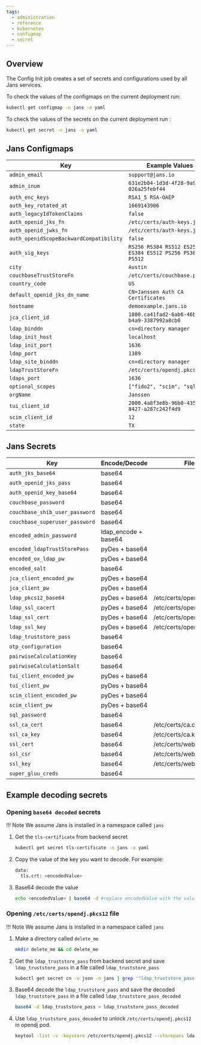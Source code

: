 ```yaml
---
tags:
  - administration
  - reference
  - kubernetes
  - configmap
  - secret
---
```


## Overview

The Config Init job creates a set of secrets and configurations used by all Jans services.

To check the values of the configmaps on the current deployment run:

```bash
kubectl get configmap -n jans -o yaml
```

To check the values of the secrets on the current deployment run :

```bash
kubectl get secret -n jans -o yaml
```

## Jans Configmaps

| Key                                           | Example Values                                     |
| --------------------------------------------- | -------------------------------------------------- |
| `admin_email`                                 | `support@jans.io`                                  |
| `admin_inum`                                  | `631e2b84-1d3d-4f28-9a9a-026a25febf44`             |
| `auth_enc_keys`                               | `RSA1_5 RSA-OAEP`                                  |
| `auth_key_rotated_at`                         | `1669143906`                                       |
| `auth_legacyIdTokenClaims`                    | `false`                                            |
| `auth_openid_jks_fn`                          | `/etc/certs/auth-keys.jks`                         |
| `auth_openid_jwks_fn`                         | `/etc/certs/auth-keys.json`                        |
| `auth_openidScopeBackwardCompatibility`       | `false`                                            |
| `auth_sig_keys`                               | `RS256 RS384 RS512 ES256 ES384 ES512 PS256 PS384 PS512`|
| `city`                                        | `Austin`                                           |
| `couchbaseTrustStoreFn`                       | `/etc/certs/couchbase.pkcs12`                      |
| `country_code`                                | `US`                                               |
| `default_openid_jks_dn_name`                  | `CN=Janssen Auth CA Certificates`                  |
| `hostname`                                    | `demoexample.jans.io`                              |
| `jca_client_id`                               | `1800.ca41fad2-6ab6-46b1-b4a9-3387992a8cb0`        |
| `ldap_binddn`                                 | `cn=directory manager`                             |
| `ldap_init_host`                              | `localhost`                                        |
| `ldap_init_port`                              | `1636`                                             |
| `ldap_port`                                   | `1389`                                             |
| `ldap_site_binddn`                            | `cn=directory manager`                             |
| `ldapTrustStoreFn`                            | `/etc/certs/opendj.pkcs12`                         |
| `ldaps_port`                                  | `1636`                                             |
| `optional_scopes`                             | `["fido2", "scim", "sql"]`                         |
| `orgName`                                     | `Janssen`                                          |
| `tui_client_id`                               | `2000.4a8f3e8b-96b0-435a-8427-a287c242f4d9`        |
| `scim_client_id`                              | `12`                                               |
| `state`                                       | `TX`                                               |

## Jans Secrets

| Key                                       | Encode/Decode           | File                              |
| ----------------------------------------- | ----------------------- | --------------------------------- |
| `auth_jks_base64`                         | base64                  |                                   |
| `auth_openid_jks_pass`                    | base64                  |                                   |
| `auth_openid_key_base64`                  | base64                  |                                   |
| `couchbase_password`                      | base64                  |                                   |
| `couchbase_shib_user_password`            | base64                  |                                   |
| `couchbase_superuser_password`            | base64                  |                                   |
| `encoded_admin_password`                  | ldap_encode + base64    |                                   |
| `encoded_ldapTrustStorePass`              | pyDes + base64          |                                   |
| `encoded_ox_ldap_pw`                      | pyDes + base64          |                                   |
| `encoded_salt`                            | base64                  |                                   |
| `jca_client_encoded_pw`                   | pyDes + base64          |                                   |
| `jca_client_pw`                           | pyDes + base64          |                                   |
| `ldap_pkcs12_base64`                      | pyDes + base64          | /etc/certs/opendj.pkcs12          |
| `ldap_ssl_cacert`                         | pyDes + base64          | /etc/certs/opendj.pem             |
| `ldap_ssl_cert`                           | pyDes + base64          | /etc/certs/opendj.crt             |
| `ldap_ssl_key`                            | pyDes + base64          | /etc/certs/opendj.key             |
| `ldap_truststore_pass`                    | base64                  |                                   |
| `otp_configuration`                       | base64                  |                                   |
| `pairwiseCalculationKey`                  | base64                  |                                   |
| `pairwiseCalculationSalt`                 | base64                  |                                   |
| `tui_client_encoded_pw`                   | pyDes + base64          |                                   |
| `tui_client_pw`                           | pyDes + base64          |                                   |
| `scim_client_encoded_pw`                  | pyDes + base64          |                                   |
| `scim_client_pw`                          | pyDes + base64          |                                   |
| `sql_password`                            | base64                  |                                   |
| `ssl_ca_cert`                             | base64                  | /etc/certs/ca.crt                 |
| `ssl_ca_key`                              | base64                  | /etc/certs/ca.key                 |
| `ssl_cert`                                | base64                  | /etc/certs/web_https.crt          |
| `ssl_csr`                                 | base64                  | /etc/certs/web_https.csr          |
| `ssl_key`                                 | base64                  | /etc/certs/web_https.key          |
| `super_gluu_creds`                        | base64                  |                                   |

## Example decoding secrets

### Opening `base64 decoded` secrets
!!! Note
    We assume Jans is installed in a namespace called `jans`

1. Get the `tls-certificate` from backend secret

    ```bash
    kubectl get secret tls-certificate -n jans -o yaml
    ```

1. Copy the value of the key you want to decode. For example:
    ```bash
    data:
      tls.crt: <encodedValue>
    ```

1. Base64 decode the value

    ```bash
    echo <encodedValue> | base64 -d #replace encodedValue with the value from the previous command
    ```

### Opening `/etc/certs/opendj.pkcs12` file

!!! Note
    We assume Jans is installed in a namespace called `jans`

1. Make a directory called `delete_me`

    ```bash
    mkdir delete_me && cd delete_me
    ```
   
1. Get the `ldap_truststore_pass`  from backend secret and save `ldap_truststore_pass`  in a file called `ldap_truststore_pass`

    ```bash
    kubectl get secret cn -o json -n jans | grep '"ldap_truststore_pass":' | sed -e 's#.*:\(\)#\1#' | tr -d '"' | tr -d "," | tr -d '[:space:]' > ldap_truststore_pass
    ```

1. Base64 decode the `ldap_truststore_pass` and save the decoded `ldap_truststore_pass` in a file called `ldap_truststore_pass_decoded`

    ```bash
    base64 -d ldap_truststore_pass > ldap_truststore_pass_decoded
    ```

1. Use `ldap_truststore_pass_decoded` to unlock `/etc/certs/opendj.pkcs12` in opendj pod.

    ```bash
    keytool -list -v -keystore /etc/certs/opendj.pkcs12 --storepass ldap_truststore_pass_decoded
    ```
    
